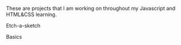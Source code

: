 These are projects that I am working on throughout my Javascript and HTML&CSS learning.



Etch-a-sketch



Basics

